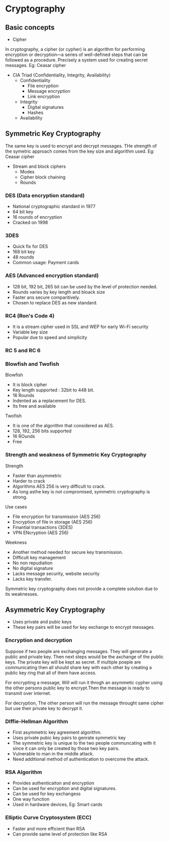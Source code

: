 # Cryptography

## Basic concepts

- Cipher

In cryptography, a cipher (or cypher) is an algorithm for performing encryption or decryption—a series of well-defined steps that can be followed as a procedure. Precisely a system used for creating secret messages. Eg: Ceasar cipher

- CIA Triad (Confidentiality, Integrity, Availability)
  - Confidentiality
    - File encryption
    - Message encryption
    - Link encryption
  - Integrity
    - Digital signatures
    - Hashes
  - Availability

## Symmetric Key Cryptography

The same key is used to encrypt and decrypt messages.
THe strength of the symetric approach comes from the key size and algorithm used.
Eg: Ceasar cipher

- Stream and block ciphers
  - Modes
  - Cipher block chaining
  - Rounds

### DES (Data encryption standard)

- National cryptographic standard in 1977
- 64 bit key
- 16 rounds of encryption
- Cracked on 1998

### 3DES

- Quick fix for DES
- 168 bit key
- 48 rounds
- Common usage: Payment cards

### AES (Advanced encryption standard)

- 128 bit, 192 bit, 265 bit can be used by the level of protection needed.
- Rounds varies by key length and bloack size
- Faster ans secure comparitively.
- Chosen to replace DES as new standard.

### RC4 (Ron's Code 4)

- It is a stream cipher used in SSL and WEP for early Wi-Fi security
- Variable key size
- Popular due to speed and simplicity

### RC 5 and RC 6

### Blowfish and Twofish

Blowfish

- It is block cipher
- Key length supported : 32bit to 448 bit.
- 16 Rounds
- Indented as a replacement for DES.
- Its free and available

Twofish

- It is one of the algorithm that considered as AES.
- 128, 192, 256 bits supported
- 16 ROunds
- Free

### Strength and weakness of Symmetric Key Cryptography

Strength

- Faster than asymmetric
- Harder to crack
- Algorithms AES 256 is very difficult to crack.
- As long asthe key is not compromised, symmetric cryptography is strong.

Use cases

- File encryption for transmission (AES 256)
- Encryption of file in storage (AES 256)
- Finantial transactions (3DES)
- VPN ENcryption (AES 256)

Weekness

- Another method needed for secure key transmission.
- Difficult key management
- No non repudiation
- No digital signature
- Lacks message security, website security
- Lacks key transfer.

Symmetric key cryptography does not provide a complete solution due to its weaknesses.

## Asymmetric Key Cryptography

- Uses private and pubic keys
- These key pairs will be used for key exchange to encrypt messages.

### Encryption and decryption

Suppose if two people are exchanging messages. They will generate a public and private key.
Then next steps would be the axchange of the public keys. The private key will be kept as secret.
If multiple poeple are communicating then all should share key with each other by creating a public key ring that all of them have access.

For encrypting a message, Will will run it throgh an asymmetic cypher using the other persons public key to encrypt.Then the message is ready to transmit over internet.

For decryption, The other person will run the message throught same cipher but use their private key to decrypt it.

### DIffie-Hellman Algorithm

- First asymmetric key agreement algorithm.
- Uses private pubic key pairs to genrate symmetric key
- The symmetric key is unique to the two people communcating with it since it can only be created by those two key pairs.
- Vulnerable to man in the middle attack.
- Need additional method of authentication to overcome the attack.

### RSA Algorithm

- Provides authenticaiton and encryption
- Can be used for encryption and digital signatures.
- Can be used for key exchangess
- One way function 
- Used in hardware devices, Eg: Smart cards

### Elliptic Curve Cryptosystem (ECC)

- Faster and more efficient than RSA
- Can provide same level of protection like RSA